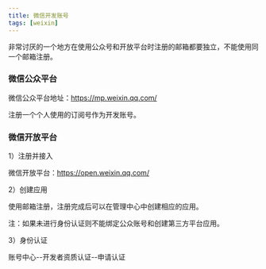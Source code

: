 ```yaml
---
title: 微信开发账号
tags: [weixin]
---
```


非常讨厌的一个地方在使用公众号和开放平台时注册的邮箱都要独立，不能使用同一个邮箱注册。

### 微信公众平台

微信公众平台地址：https://mp.weixin.qq.com/

注册一个个人使用的订阅号作为开发账号。

### 微信开放平台

1）注册并接入

微信开放平台：https://open.weixin.qq.com/

2）创建应用

使用邮箱注册，注册完成后可以在管理中心中创建相应的应用。

注：如果未进行身份认证则不能绑定公众账号和创建第三方平台应用。

3）身份认证

账号中心--开发者资质认证--申请认证


